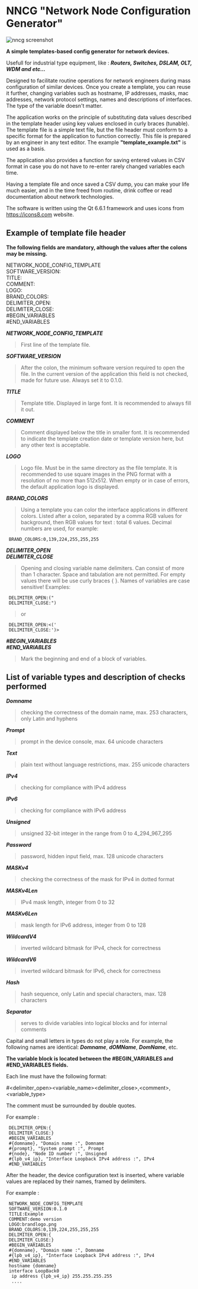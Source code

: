 # NNCG "Network Node Configuration Generator"

![nncg screenshot](screenshot.png)

**A simple templates-based config generator for network devices.**

Usefull for industrial type equipment, like : ***Routers, Switches, DSLAM, OLT, WDM and etc...***

Designed to facilitate routine operations for network engineers during mass configuration of similar devices. Once you create a template, you can reuse it further, changing variables such as hostname, IP addresses, masks, mac addresses, network protocol settings, names and descriptions of interfaces. The type of the variable doesn't matter.

The application works on the principle of substituting data values described in the template header using key values enclosed in curly braces (tunable). The template file is a simple text file, but the file header must conform to a specific format for the application to function correctly. This file is prepared by an engineer in any text editor. The example **"template_example.txt"** is used as a basis.

The application also provides a function for saving entered values in CSV format in case you do not have to re-enter rarely changed variables each time.

Having a template file and once saved a CSV dump, you can make your life much easier, and in the time freed from routine, drink coffee or read documentation about network technologies.

The software is written using the Qt 6.6.1 framework and uses icons from https://icons8.com website.

## Example of template file header

**The following fields are mandatory, although the values after the colons may be missing.**

NETWORK_NODE_CONFIG_TEMPLATE  
SOFTWARE_VERSION:  
TITLE:  
COMMENT:  
LOGO:  
BRAND_COLORS:  
DELIMITER_OPEN:  
DELIMITER_CLOSE:  
\#BEGIN_VARIABLES  
\#END_VARIABLES  

***NETWORK_NODE_CONFIG_TEMPLATE***
> First line of the template file.

***SOFTWARE_VERSION***
> After the colon, the minimum software version required to
> open the file. In the current version of the application this field is not checked,
> made for future use. Always set it to 0.1.0.

***TITLE***
> Template title. Displayed in large font. It is recommended to always fill it out.

***COMMENT***
> Comment displayed below the title in smaller font.
> It is recommended to indicate the template creation date or template version here, but any other text is acceptable.

***LOGO***
> Logo file. Must be in the same directory as the file
> template. It is recommended to use square images in the PNG format
> with a resolution of no more than 512x512. When empty or in case of
> errors, the default application logo is displayed.

***BRAND_COLORS***
> Using a template you can color the interface
> applications in different colors. Listed after a colon, separated by a comma
> RGB values for background, then RGB values for text : total 6
> values. Decimal numbers are used, for example:
>
     BRAND_COLORS:0,139,224,255,255,255

***DELIMITER_OPEN  
DELIMITER_CLOSE***
> Opening and closing variable name delimiters. Can consist of more than 1 character.
> Space and tabulation are not permitted. For empty values there will be
> use curly braces { }. Names of variables are case sensitive!
> Examples:
>
     DELIMITER_OPEN:("
     DELIMITER_CLOSE:")
>
> or
>
     DELIMITER_OPEN:<('
     DELIMITER_CLOSE:')>  

***\#BEGIN_VARIABLES  
\#END_VARIABLES***
> Mark the beginning and end of a block of variables.

## List of variable types and description of checks performed

***Domname***
> checking the correctness of the domain name, max. 253 characters, only Latin and hyphens

***Prompt***
> prompt in the device console, max. 64 unicode characters

***Text***
> plain text without language restrictions, max. 255 unicode characters

***IPv4***
> checking for compliance with IPv4 address

***IPv6***
> checking for compliance with IPv6 address

***Unsigned***
> unsigned 32-bit integer in the range from 0 to 4_294_967_295

***Password***
> password, hidden input field, max. 128 unicode characters

***MASKv4***
> checking the correctness of the mask for IPv4 in dotted format

***MASKv4Len***
> IPv4 mask length, integer from 0 to 32

***MASKv6Len***
> mask length for IPv6 address, integer from 0 to 128

***WildcardV4***
> inverted wildcard bitmask for IPv4, check for correctness

***WildcardV6***
> inverted wildcard bitmask for IPv6, check for correctness

***Hash***
> hash sequence, only Latin and special characters, max. 128 characters

***Separator***
> serves to divide variables into logical blocks and for internal comments

Capital and small letters in types do not play a role. For example, the following names are identical: ***Domname***, ***dOMName***, ***DomName***, etc.  

**The variable block is located between the \#BEGIN_VARIABLES and \#END_VARIABLES fields.**

Each line must have the following format:

\#\<delimiter_open\>\<variable_name\>\<delimiter_close\>,\<comment\>,\<variable_type\>

The comment must be surrounded by double quotes.

For example :

     DELIMITER_OPEN:{
     DELIMITER_CLOSE:}
     #BEGIN_VARIABLES
     #{domname}, "Domain name :", Domname
     #{prompt}, "System prompt :", Prompt
     #{node}, "Node ID number :", Unsigned
     #{lpb_v4_ip}, "Interface Loopback IPv4 address :", IPv4
     #END_VARIABLES

After the header, the device configuration text is inserted, where variable values are replaced by their names, framed by delimiters.

For example :

     NETWORK_NODE_CONFIG_TEMPLATE
     SOFTWARE_VERSION:0.1.0
     TITLE:Example
     COMMENT:demo version
     LOGO:brandlogo.png
     BRAND_COLORS:0,139,224,255,255,255
     DELIMITER_OPEN:{
     DELIMITER_CLOSE:}
     #BEGIN_VARIABLES
     #{domname}, "Domain name :", Domname
     #{lpb_v4_ip}, "Interface Loopback IPv4 address :", IPv4
     #END_VARIABLES
     hostname {domname}
     interface LoopBack0
      ip address {lpb_v4_ip} 255.255.255.255
      ....
